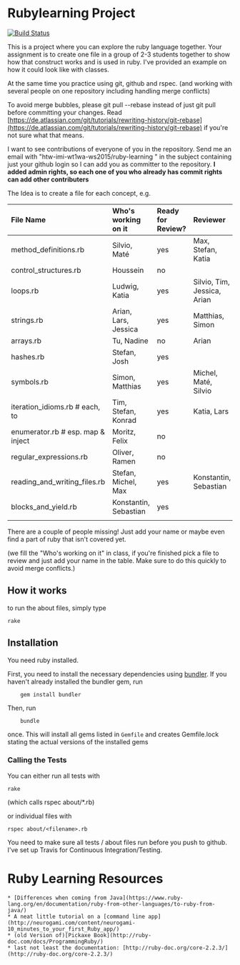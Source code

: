 ﻿
# Rubylearning Project

[![Build Status](https://travis-ci.org/htw-imi-wt1wa-ws2015/ruby-learning.svg)](https://travis-ci.org/htw-imi-wt1wa-ws2015/ruby-learning)

This is a project where you can explore the ruby language together.
Your assignment is to create one file in a group of 2-3 students together
to show how that construct works and is used in ruby. I've provided an
example on how it could look like with classes.

At the same time you practice using git, github and rspec.
(and working with several people on one repository including handling merge conflicts)

To avoid merge bubbles, please git pull --rebase instead of just git pull before
committing your changes. Read [https://de.atlassian.com/git/tutorials/rewriting-history/git-rebase](https://de.atlassian.com/git/tutorials/rewriting-history/git-rebase)
if you're not sure what that means.

I want to see contributions of everyone of you in the repository.
Send me an email with "htw-imi-wt1wa-ws2015/ruby-learning
" in the subject containing just your github login so I can add you as committer
to the repository. **I added admin rights, so each one of you who already has commit rights can
add other contributers**

The Idea is to create a file for each concept, e.g.

| File Name                         | Who's working on it     | Ready for Review? | Reviewer    | Notes                                                             |
|:----------------------------------|:------------------------|:------------------|:------------|:------------------------------------------------------------------|
| method_definitions.rb             | Silvio, Maté            | yes               | Max, Stefan, Katia |                                                                   |
| control_structures.rb             | Houssein                | no                |             |                                                                   |
| loops.rb                          | Ludwig, Katia           | yes               | Silvio, Tim, Jessica, Arian | added downto / Tim: Removed "upto, downto, each, times" because these are iteration idioms and not "loops". Check iteration_idioms.rb for those. #pedantic |
| strings.rb                        | Arian, Lars, Jessica    | yes               | Matthias, Simon | all good. added multiply test, fixed grammar and typos in test descriptions. |
| arrays.rb                         | Tu, Nadine              | no                | Arian       |                                                                   |
| hashes.rb                         | Stefan, Josh            | yes               |             |                                                                   |
| symbols.rb                        | Simon, Matthias         | yes               | Michel, Maté, Silvio | looks good, didn't find any other possible/relevant examples, no failures |
| iteration_idioms.rb # each, to    | Tim, Stefan, Konrad     | yes               | Katia, Lars |                                                                   |
| enumerator.rb # esp. map & inject | Moritz, Felix           | no                |             | see http://ruby-doc.org/core-2.2.3/Enumerable.html                |
| regular_expressions.rb            | Oliver, Ramen           | no                |             |                                                                   |
| reading_and_writing_files.rb      | Stefan, Michel, Max     | yes               | Konstantin, Sebastian | Good selection of examples. Everything worked without errors, no typos found. |
| blocks_and_yield.rb               | Konstantin, Sebastian   | yes               |             | https://github.com/neo/ruby_koans/blob/master/src/about_blocks.rb |
|                                   |                         |                   |             |                                                                   |

There are a couple of people missing! Just add your name or maybe even find a
part of ruby that isn't covered yet.

(we fill the "Who's working on it" in class, if you're finished pick a file to review and just add your name in the table. Make sure to do
this quickly to avoid merge conflicts.)

## How it works
to run the about files, simply type

    rake

## Installation

You need ruby installed.

First, you need to install the necessary dependencies using [bundler](http://bundler.io/).
If you haven't already installed the bundler gem, run

        gem install bundler

Then, run

        bundle

once. This will install all gems listed in `Gemfile` and creates Gemfile.lock stating the actual versions of the installed gems

### Calling the Tests

You can either run all tests with

	rake

(which calls rspec about/\*.rb)

or individual files with

    rspec about/<filename>.rb

You need to make sure all tests / about files run before you push to github.
I've set up Travis for Continuous Integration/Testing.



# Ruby Learning Resources

    * [Differences when coming from Java](https://www.ruby-lang.org/en/documentation/ruby-from-other-languages/to-ruby-from-java/)
    * A neat little tutorial on a [command line app](http://neurogami.com/content/neurogami-10_minutes_to_your_first_Ruby_app/)
    * (old Version of)[Pickaxe Book](http://ruby-doc.com/docs/ProgrammingRuby/)
    * last not least the documentation: [http://ruby-doc.org/core-2.2.3/](http://ruby-doc.org/core-2.2.3/)
